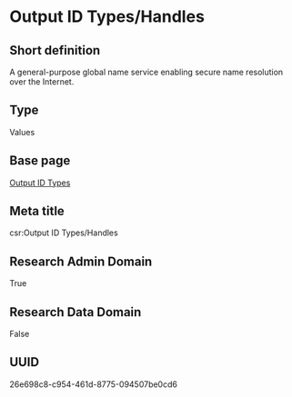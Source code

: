 # Output ID Types/Handles
## Short definition
A general-purpose global name service enabling secure name resolution over the Internet.
## Type
Values
## Base page
[Output ID Types](../../Objects/Output%20ID%20Types.md)
## Meta title
csr:Output ID Types/Handles
## Research Admin Domain
True
## Research Data Domain
False
## UUID
26e698c8-c954-461d-8775-094507be0cd6
